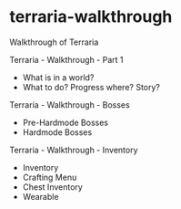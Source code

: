 # terraria-walkthrough

Walkthrough of Terraria

Terraria - Walkthrough - Part 1
- What is in a world?
- What to do? Progress where? Story?

Terraria - Walkthrough - Bosses
- Pre-Hardmode Bosses
- Hardmode Bosses

Terraria - Walkthrough - Inventory
- Inventory
- Crafting Menu
- Chest Inventory
- Wearable
